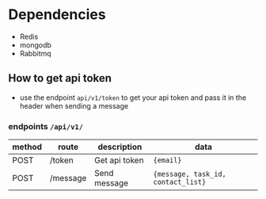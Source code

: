 # Dependencies
- Redis
- mongodb
- Rabbitmq

## How to get api token

- use the endpoint `api/v1/token` to get your api token and pass it in the header when sending a message


###  endpoints `/api/v1/`

| method | route             | description                  | data                                                    |
| ------ | ------------------|------------------------------|---------------------------------------------------------|
| POST   | /token            | Get api token                |  `{email}`                                              |
| POST   | /message          | Send message                 | `{message, task_id, contact_list}`                      |
